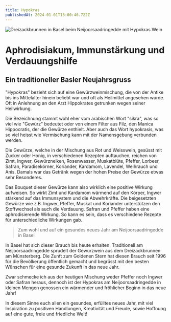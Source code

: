 ```yaml
---
title: Hypokras
publishedAt: 2024-01-01T13:00:46.722Z
---
```

![Dreizackbrunnen in Basel beim Neijoorsaadringedde mit Hypokras Wein](/images/hypokras.webp "Dreizackbrunnen in Basel beim Neijoorsaadringedde mit Hypokras Wein")

# Aphrodisiakum, Immunstärkung und Verdauungshilfe

## Ein traditioneller Basler Neujahrsgruss

"Hypokras" bezieht sich auf eine Gewürzweinmischung, die von der Antike bis ins Mittelalter hinein beliebt war und oft als Heilmittel angesehen wurde. Oft in Anlehnung an den Arzt Hippokrates getrunken wegen seiner Heilwirkung. 

Die Bezeichnung stammt wohl eher vom arabischen Wort "sikra", was so viel wie "Gewürz" bedeutet oder von einem Filter aus Filz, den Manica Hippocratis, der die Gewürze enthielt. Aber auch das Wort hypokrasis, was so viel heisst wie Vermischung kann mit der Namensgebung verbunden werden.

Die Gewürze, welche in der Mischung aus Rot und Weisswein, gesüsst mit Zucker oder Honig, in verschiedenen Rezepten auftauchen, reichen von Zimt, Ingwer, Gewürznelken, Rosenwasser, Muskatblüte, Pfeffer, Lorbeer, Safran, Paradisekörner, Koriander, Kardamom, Lavendel, Weihrauch und Anis. Damals war das Getränk wegen der hohen Preise der Gewürze etwas sehr Besonderes. 

Das Bouquet dieser Gewürze kann also wirklich eine positive Wirkung aufweisen. So wirkt Zimt und Kardamom wärmend auf den Körper, Ingwer stärkend auf das Immunsystem und die Abwehrkräfte. Die beigesetzten Gewürze wie z.B. Ingwer, Pfeffer, Muskat und Koriander unterstützen den Stoffwechsel als auch die Verdauung. Safran und Pfeffer haben eine aphrodisierende Wirkung. So kann es sein, dass es verschiedene Rezepte für unterschiedliche Wirkungen gab. 

> Zum wohl und auf ein gesundes neues Jahr am Neijoorsaadringedde in Basel

In Basel hat sich dieser Brauch bis heute erhalten. Traditionell am Neijoorsaadringedde sprudelt der Gewürzwein aus dem Dreizackbrunnen am Münsterberg. Die Zunft zum Goldenen Stern hat diesen Brauch seit 1996 für die Bevölkerung öffentlich gemacht und begrüsst mit den besten Wünschen für eine gesunde Zukunft in das neue Jahr.

Zwar schmecke ich aus der heutigen Mischung weder Pfeffer noch Ingwer oder Safran heraus, dennoch ist der Hypokras am Neijoorsaadringedde in kleinen Mengen genossen ein wärmender und fröhlicher Beginn in das neue Jahr!

In diesem Sinne euch allen ein gesundes, erfülltes neues Jahr, mit viel Inspiration zu positiven Handlungen, Kreativität und Freude, sowie Hoffnung auf eine gute, freie und friedliche Welt!